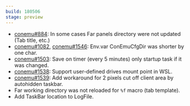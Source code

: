 ```yaml
---
build: 180506
stage: preview
---
```


* [conemu#884](https://github.com/Maximus5/ConEmu/issues/884): In some cases Far panels directory were not updated (Tab title, etc.)
* [conemu#1082](https://github.com/Maximus5/ConEmu/issues/1082), [conemu#1546](https://github.com/Maximus5/ConEmu/issues/1546): Env.var ConEmuCfgDir was shorter by one char.
* [conemu#1503](https://github.com/Maximus5/ConEmu/issues/1503): Save on timer (every 5 minutes) only startup task if it was changed.
* [conemu#1538](https://github.com/Maximus5/ConEmu/issues/1538): Support user-defined drives mount point in WSL.
* [conemu#1539](https://github.com/Maximus5/ConEmu/issues/1539): Add workaround for 2 pixels cut off client area by autohidden taskbar.
* Far working directory was not reloaded for `%f` macro (tab template).
* Add TaskBar location to LogFile.
